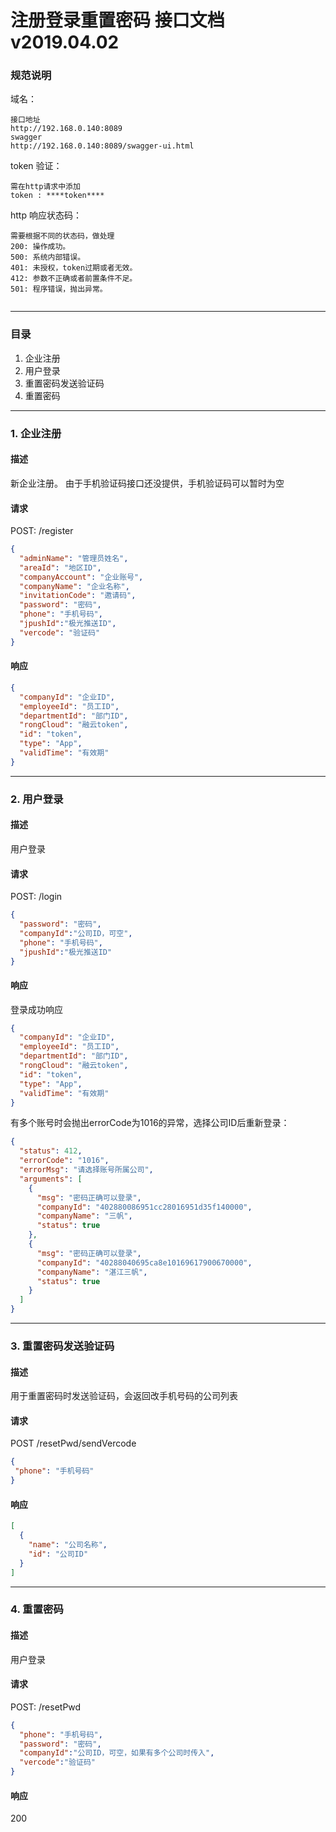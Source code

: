 # 注册登录重置密码 接口文档 v2019.04.02


### 规范说明
域名：
```
接口地址
http://192.168.0.140:8089
swagger
http://192.168.0.140:8089/swagger-ui.html
```
token 验证：
```
需在http请求中添加
token : ****token****
```
http 响应状态码：
```
需要根据不同的状态码，做处理
200: 操作成功。  
500: 系统内部错误。  
401: 未授权，token过期或者无效。 
412: 参数不正确或者前置条件不足。  
501: 程序错误，抛出异常。


```
***
### 目录
1. 企业注册
2. 用户登录
3. 重置密码发送验证码
4. 重置密码
***
### 1. 企业注册
#### 描述
新企业注册。 由于手机验证码接口还没提供，手机验证码可以暂时为空 
#### 请求
POST: /register
```json
{
  "adminName": "管理员姓名",
  "areaId": "地区ID",
  "companyAccount": "企业账号",
  "companyName": "企业名称",
  "invitationCode": "邀请码",
  "password": "密码",
  "phone": "手机号码",
  "jpushId":"极光推送ID",
  "vercode": "验证码"
}

```
#### 响应
```json
{
  "companyId": "企业ID",
  "employeeId": "员工ID",
  "departmentId": "部门ID",
  "rongCloud": "融云token",
  "id": "token",
  "type": "App",
  "validTime": "有效期"
}
```
<hr />

### 2. 用户登录
#### 描述
用户登录
#### 请求
POST: /login
```json
{
  "password": "密码",
  "companyId":"公司ID，可空",
  "phone": "手机号码",
  "jpushId":"极光推送ID"
}

```
#### 响应
登录成功响应
```json
{
  "companyId": "企业ID",
  "employeeId": "员工ID",
  "departmentId": "部门ID",
  "rongCloud": "融云token",
  "id": "token",
  "type": "App",
  "validTime": "有效期"
}

```
有多个账号时会抛出errorCode为1016的异常，选择公司ID后重新登录：
```json
{
  "status": 412,
  "errorCode": "1016",
  "errorMsg": "请选择账号所属公司",
  "arguments": [
    {
      "msg": "密码正确可以登录",
      "companyId": "402880086951cc28016951d35f140000",
      "companyName": "三帆",
      "status": true
    },
    {
      "msg": "密码正确可以登录",
      "companyId": "40288040695ca8e10169617900670000",
      "companyName": "湛江三帆",
      "status": true
    }
  ]
}
```
<hr />

### 3. 重置密码发送验证码
#### 描述
用于重置密码时发送验证码，会返回改手机号码的公司列表
#### 请求
POST /resetPwd/sendVercode 

```json
{
 "phone": "手机号码"
}
```
#### 响应
```json
[
  {
    "name": "公司名称",
    "id": "公司ID"
  }
]
```
<hr />

### 4. 重置密码
#### 描述
用户登录
#### 请求
POST: /resetPwd
```json
{
  "phone": "手机号码",
  "password": "密码",
  "companyId":"公司ID，可空，如果有多个公司时传入",
  "vercode":"验证码"
}

```
#### 响应
200
